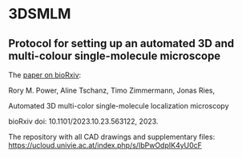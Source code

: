 # 3DSMLM
## Protocol for setting up an automated 3D and multi-colour single-molecule microscope
The [paper on bioRxiv](https://biorxiv.org/cgi/content/short/2023.10.23.563122v1):

Rory M. Power, Aline Tschanz, Timo Zimmermann, Jonas Ries,

Automated 3D multi-color single-molecule localization microscopy

bioRxiv doi: 10.1101/2023.10.23.563122, 2023.

The repository with all CAD drawings and supplementary files: https://ucloud.univie.ac.at/index.php/s/IbPwOdpIK4yU0cF

